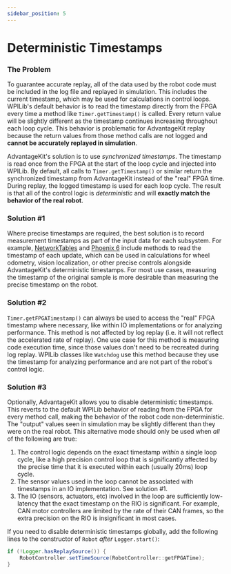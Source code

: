 ```yaml
---
sidebar_position: 5
---
```


# Deterministic Timestamps

### The Problem

To guarantee accurate replay, all of the data used by the robot code must be included in the log file and replayed in simulation. This includes the current timestamp, which may be used for calculations in control loops. WPILib's default behavior is to read the timestamp directly from the FPGA every time a method like `Timer.getTimestamp()` is called. Every return value will be slightly different as the timestamp continues increasing throughout each loop cycle. This behavior is problematic for AdvantageKit replay because the return values from those method calls are not logged and **cannot be accurately replayed in simulation**.

AdvantageKit's solution is to use _synchronized timestamps_. The timestamp is read once from the FPGA at the start of the loop cycle and injected into WPILib. By default, all calls to `Timer.getTimestamp()` or similar return the synchronized timestamp from AdvantageKit instead of the "real" FPGA time. During replay, the logged timestamp is used for each loop cycle. The result is that all of the control logic is _deterministic_ and will **exactly match the behavior of the real robot**.

### Solution #1

Where precise timestamps are required, the best solution is to record measurement timestamps as part of the input data for each subsystem. For example, [NetworkTables](https://docs.wpilib.org/en/stable/docs/software/networktables/publish-and-subscribe.html#subscribing-to-a-topic) and [Phoenix 6](https://api.ctr-electronics.com/phoenix6/release/java/com/ctre/phoenix6/StatusSignal.SignalMeasurement.html#timestamp) include methods to read the timestamp of each update, which can be used in calculations for wheel odometry, vision localization, or other precise controls alongside AdvantageKit's deterministic timestamps. For most use cases, measuring the timestamp of the original sample is more desirable than measuring the precise timestamp on the robot.

### Solution #2

`Timer.getFPGATimestamp()` can always be used to access the "real" FPGA timestamp where necessary, like within IO implementations or for analyzing performance. This method is not affected by log replay (i.e. it will not reflect the accelerated rate of replay). One use case for this method is measuring code execution time, since those values don't need to be recreated during log replay. WPILib classes like `Watchdog` use this method because they use the timestamp for analyzing performance and are not part of the robot's control logic.

### Solution #3

Optionally, AdvantageKit allows you to disable deterministic timestamps. This reverts to the default WPILib behavior of reading from the FPGA for every method call, making the behavior of the robot code non-deterministic. The "output" values seen in simulation may be slightly different than they were on the real robot. This alternative mode should only be used when _all_ of the following are true:

1. The control logic depends on the exact timestamp _within_ a single loop cycle, like a high precision control loop that is significantly affected by the precise time that it is executed within each (usually 20ms) loop cycle.
2. The sensor values used in the loop cannot be associated with timestamps in an IO implementation. See solution #1.
3. The IO (sensors, actuators, etc) involved in the loop are sufficiently low-latency that the exact timestamp on the RIO is significant. For example, CAN motor controllers are limited by the rate of their CAN frames, so the extra precision on the RIO is insignificant in most cases.

If you need to disable deterministic timestamps globally, add the following lines to the constructor of `Robot` _after_ `Logger.start()`:

```java
if (!Logger.hasReplaySource()) {
    RobotController.setTimeSource(RobotController::getFPGATime);
}
```
